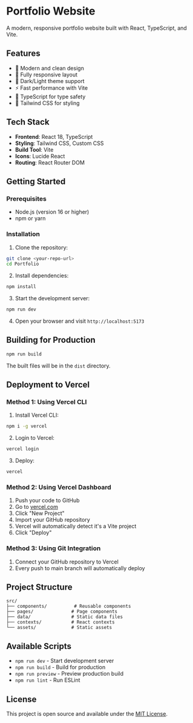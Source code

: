 # Portfolio Website

A modern, responsive portfolio website built with React, TypeScript, and Vite.

## Features

- 🎨 Modern and clean design
- 📱 Fully responsive layout
- 🌙 Dark/Light theme support
- ⚡ Fast performance with Vite
- 🎯 TypeScript for type safety
- 🎨 Tailwind CSS for styling

## Tech Stack

- **Frontend**: React 18, TypeScript
- **Styling**: Tailwind CSS, Custom CSS
- **Build Tool**: Vite
- **Icons**: Lucide React
- **Routing**: React Router DOM

## Getting Started

### Prerequisites

- Node.js (version 16 or higher)
- npm or yarn

### Installation

1. Clone the repository:
```bash
git clone <your-repo-url>
cd Portfolio
```

2. Install dependencies:
```bash
npm install
```

3. Start the development server:
```bash
npm run dev
```

4. Open your browser and visit `http://localhost:5173`

## Building for Production

```bash
npm run build
```

The built files will be in the `dist` directory.

## Deployment to Vercel

### Method 1: Using Vercel CLI

1. Install Vercel CLI:
```bash
npm i -g vercel
```

2. Login to Vercel:
```bash
vercel login
```

3. Deploy:
```bash
vercel
```

### Method 2: Using Vercel Dashboard

1. Push your code to GitHub
2. Go to [vercel.com](https://vercel.com)
3. Click "New Project"
4. Import your GitHub repository
5. Vercel will automatically detect it's a Vite project
6. Click "Deploy"

### Method 3: Using Git Integration

1. Connect your GitHub repository to Vercel
2. Every push to main branch will automatically deploy

## Project Structure

```
src/
├── components/          # Reusable components
├── pages/              # Page components
├── data/               # Static data files
├── contexts/           # React contexts
└── assets/             # Static assets
```

## Available Scripts

- `npm run dev` - Start development server
- `npm run build` - Build for production
- `npm run preview` - Preview production build
- `npm run lint` - Run ESLint

## License

This project is open source and available under the [MIT License](LICENSE).